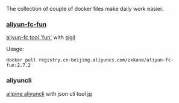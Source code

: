 The collection of couple of docker files make daily work easier.

### [aliyun-fc-fun](https://cr.console.aliyun.com/images/cn-beijing/zxkane/aliyun-fc-fun/detail)

[aliyun-fc tool 'fun'](https://github.com/aliyun/fun) with [sigil](https://github.com/aliyun/fun)

Usage:
```shell
docker pull registry.cn-beijing.aliyuncs.com/zxkane/aliyun-fc-fun:2.7.2
```
### aliyuncli
[alipine aliyuncli](https://hub.docker.com/r/ellerbrock/alpine-aliyuncli) with json cli tool [jq](https://github.com/stedolan/jq)